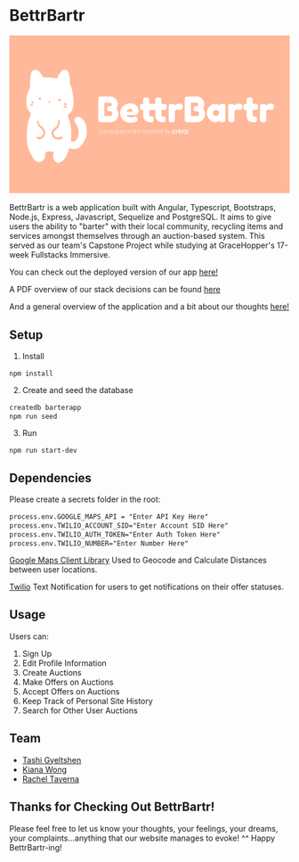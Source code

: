 # BettrBartr

![Image of BettrBartr](https://github.com/btrbrtrlilfoot/capstoneproject/blob/master/public/BettrBartr%20(18).png)

BettrBartr is a web application built with Angular, Typescript, Bootstraps, Node.js, Express, Javascript, Sequelize and PostgreSQL. It aims to give users the ability to "barter" with their local community, recycling items and services amongst themselves through an auction-based system. This served as our team's Capstone Project while studying at GraceHopper's 17-week Fullstacks Immersive. 

You can check out the deployed version of our app [here!](https://btr-bartr.herokuapp.com/)


A PDF overview of our stack decisions can be found [here](https://drive.google.com/open?id=1uQspLne4Dvr4XZmLwqk7aKtflp14iFsj)


And a general overview of the application and a bit about our thoughts [here!](https://drive.google.com/open?id=1jsQBbTnK25lH8nazl6-PnLHy86AIJOri)

## Setup

1. Install

```
npm install 
```

2. Create and seed the database

```
createdb barterapp
npm run seed
```

3. Run 

```
npm run start-dev 
```

## Dependencies
Please create a secrets folder in the root:
```
process.env.GOOGLE_MAPS_API = "Enter API Key Here"
process.env.TWILIO_ACCOUNT_SID="Enter Account SID Here"
process.env.TWILIO_AUTH_TOKEN="Enter Auth Token Here"
process.env.TWILIO_NUMBER="Enter Number Here"

```

[Google Maps Client Library](https://github.com/googlemaps/google-maps-services-js)
Used to Geocode and Calculate Distances between user locations. 

[Twilio](https://www.twilio.com/sms/api)
Text Notification for users to get notifications on their offer statuses. 

## Usage

Users can: 
1. Sign Up
2. Edit Profile Information
3. Create Auctions
4. Make Offers on Auctions 
5. Accept Offers on Auctions
6. Keep Track of Personal Site History 
7. Search for Other User Auctions 

## Team

* [Tashi Gyeltshen](https://github.com/JSAssassin)
* [Kiana Wong](https://github.com/kianawong)
* [Rachel Taverna](https://github.com/rtaverna)

## Thanks for Checking Out BettrBartr! 

Please feel free to let us know your thoughts, your feelings, your dreams, your complaints...anything that our website manages to evoke! ^^ Happy BettrBartr-ing!
